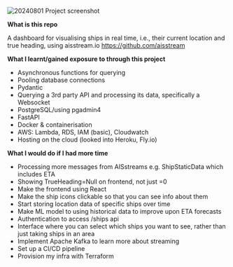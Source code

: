 ![20240801 Project screenshot](https://github.com/user-attachments/assets/fd79f9ba-15ce-4666-bf5a-03494d241fe2)

**What is this repo**

A dashboard for visualising ships in real time, i.e., their current location and true heading, using aisstream.io
https://github.com/aisstream

**What I learnt/gained exposure to through this project**
- Asynchronous functions for querying
- Pooling database connections
- Pydantic
- Querying a 3rd party API and processing its data, specifically a Websocket
- PostgreSQL/using pgadmin4
- FastAPI
- Docker & containerisation
- AWS: Lambda, RDS, IAM (basic), Cloudwatch
- Hosting on the cloud (looked into Heroku, Fly.io)

**What I would do if I had more time**
- Processing more messages from AISstreams e.g. ShipStaticData which includes ETA
- Showing TrueHeading=Null on frontend, not just =0
- Make the frontend using React
- Make the ship icons clickable so that you can see info about them
- Start storing location data of specific ships over time
- Make ML model to using historical data to improve upon ETA forecasts
- Authentication to access /ships api
- Interface where you can select which ships you want to see, rather than just taking ships in an area
- Implement Apache Kafka to learn more about streaming
- Set up a CI/CD pipeline
- Provision my infra with Terraform 
